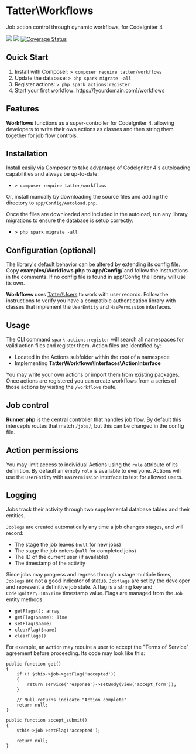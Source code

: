 # Tatter\Workflows
Job action control through dynamic workflows, for CodeIgniter 4

[![](https://github.com/tattersoftware/codeigniter4-workflows/workflows/PHPUnit/badge.svg)](https://github.com/tattersoftware/codeigniter4-workflows/actions?query=workflow%3A%22PHPUnit%22)
[![](https://github.com/tattersoftware/codeigniter4-workflows/workflows/PHPStan/badge.svg)](https://github.com/tattersoftware/codeigniter4-workflows/actions?query=workflow%3A%PHPStan%22)
[![Coverage Status](https://coveralls.io/repos/github/tattersoftware/codeigniter4-workflows/badge.svg?branch=develop)](https://coveralls.io/github/tattersoftware/codeigniter4-workflows?branch=develop)

## Quick Start

1. Install with Composer: `> composer require tatter/workflows`
2. Update the database: `> php spark migrate -all`
3. Register actions: `> php spark actions:register`
4. Start your first workflow: https://[yourdomain.com]/workflows

## Features

**Workflows** functions as a super-controller for CodeIgniter 4, allowing developers to
write their own actions as classes and then string them together for job flow controls.

## Installation

Install easily via Composer to take advantage of CodeIgniter 4's autoloading capabilities
and always be up-to-date:
* `> composer require tatter/workflows`

Or, install manually by downloading the source files and adding the directory to
`app/Config/Autoload.php`.

Once the files are downloaded and included in the autoload, run any library migrations
to ensure the database is setup correctly:
* `> php spark migrate -all`

## Configuration (optional)

The library's default behavior can be altered by extending its config file. Copy
**examples/Workflows.php** to **app/Config/** and follow the instructions
in the comments. If no config file is found in app/Config the library will use its own.

**Workflows** uses [Tatter\Users](https://github.com/tattersoftware/codeigniter4-users) to
work with user records. Follow the instructions to verify you have a compatible authentication
library with classes that implement the `UserEntity` and `HasPermission` interfaces.

## Usage

The CLI command `spark actions:register` will search all namespaces for valid action files
and register them. Action files are identified by:
* Located in the Actions subfolder within the root of a namespace
* Implementing **Tatter\Workflows\Interfaces\ActionInterface**

You may write your own actions or import them from existing packages. Once actions are
registered you can create workflows from a series of those actions by visiting the
`/workflows` route.

## Job control

**Runner.php** is the central controller that handles job flow. By default this intercepts
routes that match `/jobs/`, but this can be changed in the config file.

## Action permissions

You may limit access to individual Actions using the `role` attribute of its definition.
By default an empty `role` is available to everyone. Actions will use the `UserEntity`
with `HasPermission` interface to test for allowed users.

## Logging

Jobs track their activity through two supplemental database tables and their entities.

`Joblogs` are created automatically any time a job changes stages, and will record:
* The stage the job leaves (`null` for new jobs)
* The stage the job enters (`null` for completed jobs)
* The ID of the current user (if available)
* The timestamp of the activity

Since jobs may progress and regress through a stage multiple times, `Joblogs` are not
a good indicator of status. `Jobflags` are set by the developer and represent a definitive
job state. A flag is a string key and `CodeIgniter\I18n\Time` timestamp value. Flags are
managed from the `Job` entity methods:
* `getFlags(): array`
* `getFlag($name): Time`
* `setFlag($name)`
* `clearFlag($name)`
* `clearFlags()`

For example, an `Action` may require a user to accept the "Terms of Service" agreement
before proceeding. Its code may look like this:
```
public function get()
{
	if (! $this->job->getFlag('accepted'))
	{
		return service('response')->setBody(view('accept_form'));
	}

	// Null returns indicate "Action complete"
	return null;
}

public function accept_submit()
{
	$this->job->setFlag('accepted');

	return null;
}
```
